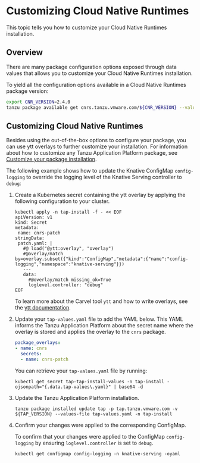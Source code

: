 # Customizing Cloud Native Runtimes

This topic tells you how to customize your Cloud Native Runtimes installation.

## <a id='overview'></a> Overview

There are many package configuration options exposed through data values that allows you to customize your Cloud Native Runtimes installation.

To yield all the configuration options available in a Cloud Native Runtimes package version:

```sh
export CNR_VERSION=2.4.0
tanzu package available get cnrs.tanzu.vmware.com/${CNR_VERSION} --values-schema -n tap-install
```

## <a id='customize'></a> Customizing Cloud Native Runtimes

Besides using the out-of-the-box options to configure your package, you can use ytt overlays to further customize your installation.
For information about how to customize any Tanzu Application Platform package, see [Customize your package installation](../../customize-package-installation.hbs.md).

The following example shows how to update the Knative ConfigMap `config-logging` to override the logging level
of the Knative Serving controller to `debug`:

1. Create a Kubernetes secret containing the ytt overlay by applying the following configuration to your cluster.

    ```console
    kubectl apply -n tap-install -f - << EOF
    apiVersion: v1
    kind: Secret
    metadata:
     name: cnrs-patch
    stringData:
     patch.yaml: |
       #@ load("@ytt:overlay", "overlay")
       #@overlay/match by=overlay.subset({"kind":"ConfigMap","metadata":{"name":"config-logging","namespace":"knative-serving"}})
       ---
       data:
         #@overlay/match missing_ok=True
         loglevel.controller: "debug"
    EOF
    ```

    To learn more about the Carvel tool `ytt` and how to write overlays, see the [ytt documentation](https://carvel.dev/ytt/).

2. Update your `tap-values.yaml` file to add the YAML below. This YAML informs the Tanzu Application Platform about the secret name where the overlay is stored and applies the overlay to the `cnrs` package.

    ```yaml
    package_overlays:
    - name: cnrs
      secrets:
      - name: cnrs-patch
    ```

   You can retrieve your `tap-values.yaml` file by running:

   ```console
   kubectl get secret tap-tap-install-values -n tap-install -ojsonpath="{.data.tap-values\.yaml}" | base64 -d
   ```

3. Update the Tanzu Application Platform installation.

    ```console
    tanzu package installed update tap -p tap.tanzu.vmware.com -v ${TAP_VERSION} --values-file tap-values.yaml -n tap-install
    ```

4. Confirm your changes were applied to the corresponding ConfigMap.

    To confirm that your changes were applied to the ConfigMap `config-logging`
    by ensuring `loglevel.controller` is set to `debug`.

    ```console
    kubectl get configmap config-logging -n knative-serving -oyaml
    ```
